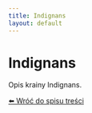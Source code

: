 ```yaml
---
title: Indignans
layout: default
---
```


# Indignans

Opis krainy Indignans.

[⬅️ Wróć do spisu treści](../index.md)

